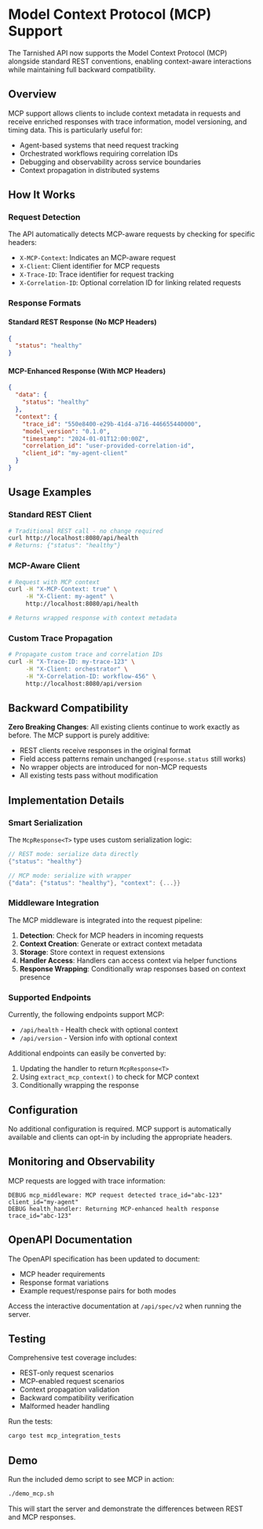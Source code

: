 # Model Context Protocol (MCP) Support

The Tarnished API now supports the Model Context Protocol (MCP) alongside standard REST conventions, enabling context-aware interactions while maintaining full backward compatibility.

## Overview

MCP support allows clients to include context metadata in requests and receive enriched responses with trace information, model versioning, and timing data. This is particularly useful for:

- Agent-based systems that need request tracking
- Orchestrated workflows requiring correlation IDs
- Debugging and observability across service boundaries
- Context propagation in distributed systems

## How It Works

### Request Detection

The API automatically detects MCP-aware requests by checking for specific headers:

- `X-MCP-Context`: Indicates an MCP-aware request
- `X-Client`: Client identifier for MCP requests  
- `X-Trace-ID`: Trace identifier for request tracking
- `X-Correlation-ID`: Optional correlation ID for linking related requests

### Response Formats

#### Standard REST Response (No MCP Headers)
```json
{
  "status": "healthy"
}
```

#### MCP-Enhanced Response (With MCP Headers)
```json
{
  "data": {
    "status": "healthy"
  },
  "context": {
    "trace_id": "550e8400-e29b-41d4-a716-446655440000",
    "model_version": "0.1.0",
    "timestamp": "2024-01-01T12:00:00Z",
    "correlation_id": "user-provided-correlation-id",
    "client_id": "my-agent-client"
  }
}
```

## Usage Examples

### Standard REST Client
```bash
# Traditional REST call - no change required
curl http://localhost:8080/api/health
# Returns: {"status": "healthy"}
```

### MCP-Aware Client
```bash
# Request with MCP context
curl -H "X-MCP-Context: true" \
     -H "X-Client: my-agent" \
     http://localhost:8080/api/health

# Returns wrapped response with context metadata
```

### Custom Trace Propagation
```bash
# Propagate custom trace and correlation IDs
curl -H "X-Trace-ID: my-trace-123" \
     -H "X-Client: orchestrator" \
     -H "X-Correlation-ID: workflow-456" \
     http://localhost:8080/api/version
```

## Backward Compatibility

**Zero Breaking Changes**: All existing clients continue to work exactly as before. The MCP support is purely additive:

- REST clients receive responses in the original format
- Field access patterns remain unchanged (`response.status` still works)
- No wrapper objects are introduced for non-MCP requests
- All existing tests pass without modification

## Implementation Details

### Smart Serialization

The `McpResponse<T>` type uses custom serialization logic:

```rust
// REST mode: serialize data directly
{"status": "healthy"}

// MCP mode: serialize with wrapper
{"data": {"status": "healthy"}, "context": {...}}
```

### Middleware Integration

The MCP middleware is integrated into the request pipeline:

1. **Detection**: Check for MCP headers in incoming requests
2. **Context Creation**: Generate or extract context metadata
3. **Storage**: Store context in request extensions
4. **Handler Access**: Handlers can access context via helper functions
5. **Response Wrapping**: Conditionally wrap responses based on context presence

### Supported Endpoints

Currently, the following endpoints support MCP:

- `/api/health` - Health check with optional context
- `/api/version` - Version info with optional context

Additional endpoints can easily be converted by:
1. Updating the handler to return `McpResponse<T>`
2. Using `extract_mcp_context()` to check for MCP context
3. Conditionally wrapping the response

## Configuration

No additional configuration is required. MCP support is automatically available and clients can opt-in by including the appropriate headers.

## Monitoring and Observability

MCP requests are logged with trace information:

```
DEBUG mcp_middleware: MCP request detected trace_id="abc-123" client_id="my-agent"
DEBUG health_handler: Returning MCP-enhanced health response trace_id="abc-123"
```

## OpenAPI Documentation

The OpenAPI specification has been updated to document:
- MCP header requirements
- Response format variations
- Example request/response pairs for both modes

Access the interactive documentation at `/api/spec/v2` when running the server.

## Testing

Comprehensive test coverage includes:
- REST-only request scenarios
- MCP-enabled request scenarios  
- Context propagation validation
- Backward compatibility verification
- Malformed header handling

Run the tests:
```bash
cargo test mcp_integration_tests
```

## Demo

Run the included demo script to see MCP in action:
```bash
./demo_mcp.sh
```

This will start the server and demonstrate the differences between REST and MCP responses.